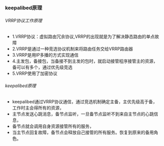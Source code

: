### keepalibed原理

###### VRRP协议工作原理

- 1.VRRP协议：虚拟路由冗余协议,VRRP的出现就是为了解决静态路由的单点故障
- 2.VRRP是通过一种竞选协议机制来将路由任务交给VRRP路由器
- 3.VRRP是用IP多播的方式实现通信
- 4.主发包，备接包，当备接不到主发的包时，就启动接管程序接管主的资源，备可以有多个，通过优先级竞选
- 5.VRRP使用了加密协议

###### keepalibed原理

- keepalibed通过VRRP协议通信，通过竞选机制确定主备，主优先级高于备，工作时主会得所有的资源，
- 主节点发送心跳消息，备节点监听，一旦备节点监听不到来自主节点的心跳信息，
- 备节点就会调用自身资源接管所有的服务，
- 当主节点回复故障，备节点会释放自己接管的所有服务。恢复到原来的备用角色。
